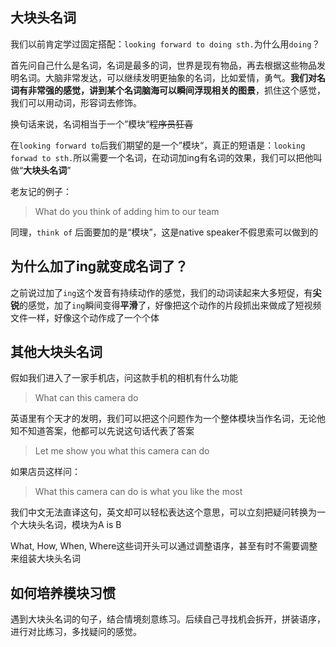 ## 大块头名词

我们以前肯定学过固定搭配：`looking forward to doing sth.`为什么用`doing`？

首先问自己什么是名词，名词是最多的词，世界是现有物品，再去根据这些物品发明名词。大脑非常发达，可以继续发明更抽象的名词，比如爱情，勇气。**我们对名词有非常强的感觉，讲到某个名词脑海可以瞬间浮现相关的图景**，抓住这个感觉，我们可以用动词，形容词去修饰。

换句话来说，名词相当于一个”模块“~~程序员狂喜~~

在`looking forward to`后我们期望的是一个”模块“，真正的短语是：`looking forwad to sth.`所以需要一个名词，在动词加ing有名词的效果，我们可以把他叫做“**大块头名词**”

老友记的例子：

> What do you think of adding him to our team

同理，`think of` 后面要加的是“模块”，这是native speaker不假思索可以做到的

## 为什么加了ing就变成名词了？

之前说过加了`ing`这个发音有持续动作的感觉，我们的动词读起来大多短促，有**尖锐**的感觉，加了`ing`瞬间变得**平滑**了，好像把这个动作的片段抓出来做成了短视频文件一样，好像这个动作成了一个个体

## 其他大块头名词

假如我们进入了一家手机店，问这款手机的相机有什么功能

> What  can this camera do

英语里有个天才的发明，我们可以把这个问题作为一个整体模块当作名词，无论他知不知道答案，他都可以先说这句话代表了答案

> Let me show you what this camera can do

如果店员这样问：

> What this camera can do is what you like the most

我们中文无法直译这句，英文却可以轻松表达这个意思，可以立刻把疑问转换为一个大块头名词，模块为A is B

What, How, When, Where这些词开头可以通过调整语序，甚至有时不需要调整来组装大块头名词



## 如何培养模块习惯

遇到大块头名词的句子，结合情境刻意练习。后续自己寻找机会拆开，拼装语序，进行对比练习，多找疑问的感觉。
